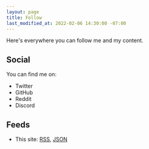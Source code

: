 ```yaml
---
layout: page
title: Follow
last_modified_at: 2022-02-06 14:30:00 -07:00
---
```


Here's everywhere you can follow me and my content.

## Social

<p>You can find me on:</p>
<p>
  <ul>
    <li>Twitter</li>
    <li>GitHub</li>
    <li>Reddit</li>
    <li>Discord</li>
  </ul>
</p>

## Feeds

* This site: <i class="far fa-rss-square"></i> <a href="/feed.rss">RSS</a>, <i class="far fa-brackets-curly"></i> <a href="/feed.json">JSON</a>
